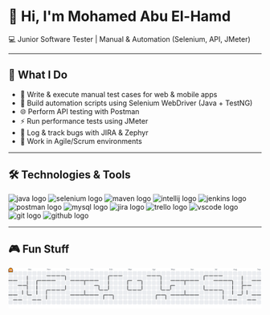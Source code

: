<h1 align="left">👋 Hi, I'm Mohamed Abu El-Hamd</h1>

<p align="left">
  💻 Junior Software Tester | Manual & Automation (Selenium, API, JMeter)
</p>

---

## 🚀 What I Do
- 📝 Write & execute manual test cases for web & mobile apps  
- 🤖 Build automation scripts using Selenium WebDriver (Java + TestNG)  
- 🌐 Perform API testing with Postman  
- ⚡ Run performance tests using JMeter  
- 🐞 Log & track bugs with JIRA & Zephyr  
- 🔄 Work in Agile/Scrum environments  

---

## 🛠 Technologies & Tools
<div align="left">
  <img src="https://cdn.jsdelivr.net/gh/devicons/devicon/icons/java/java-original.svg" height="40" alt="java logo"/>
  <img src="https://skillicons.dev/icons?i=selenium" height="40" alt="selenium logo"/>
  <img src="https://skillicons.dev/icons?i=maven" height="40" alt="maven logo"/>
  <img src="https://skillicons.dev/icons?i=idea" height="40" alt="intellij logo"/>
  <img src="https://skillicons.dev/icons?i=jenkins" height="40" alt="jenkins logo"/>
  <img src="https://skillicons.dev/icons?i=postman" height="40" alt="postman logo"/>
  <img src="https://skillicons.dev/icons?i=mysql" height="40" alt="mysql logo"/>
  <img src="https://cdn.simpleicons.org/jira/0052CC" height="40" alt="jira logo"/>
  <img src="https://cdn.simpleicons.org/trello/0052CC" height="40" alt="trello logo"/>
  <img src="https://skillicons.dev/icons?i=vscode" height="40" alt="vscode logo"/>
  <img src="https://skillicons.dev/icons?i=git" height="40" alt="git logo"/>
  <img src="https://skillicons.dev/icons?i=github" height="40" alt="github logo"/>
</div>

---

## 🎮 Fun Stuff

<picture>
  <source media="(prefers-color-scheme: dark)" srcset="https://raw.githubusercontent.com/MohamedAbuElhamd/MohamedAbuElhamd/output/pacman-contribution-graph-dark.svg">
  <source media="(prefers-color-scheme: light)" srcset="https://raw.githubusercontent.com/MohamedAbuElhamd/MohamedAbuElhamd/output/pacman-contribution-graph.svg">
  <img alt="pacman contribution graph" src="https://raw.githubusercontent.com/MohamedAbuElhamd/MohamedAbuElhamd/output/pacman-contribution-graph.svg"/>
</picture>


